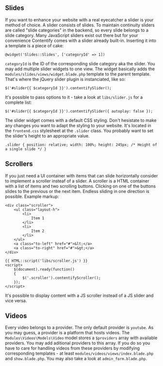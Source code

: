 ## Slides

If you want to enhance your website with a real eyecatcher a slider is your method of choice. A slider consists of slides. To maintain continuity sliders are called "slide categories" in the backend, so every slide belongs to a slide category. Many JavaScript sliders exist out there but for your convenience Contentify comes with a slider already built-in. Inserting it into a template is a piece of cake:

    @widget('Slides::Slides', ['categoryId' => 1])

`categoryId` is the ID of the corresponding slide category aka the slider. You may add multiple slider widgets to one view. The widget basically adds the `modules/slides/views/widget.blade.php` template to the parent template. That's where the jQuery slider plugin is instanciated, like so:

	$('#slider{{ $categoryId }}').contentifySlider();

It's possible to pass options to it - take a look at `libs/slider.js` for a complete list:

	$('#slider{{ $categoryId }}').contentifySlider({ autoplay: false });

The slider widget comes with a default CSS styling. Don't hesistate to make any changes you want to adapt the styling to your website. It's located in the `frontend.css` stylesheet at the `.slider` class. You probably want to set the slider's height to an appropriate value.

    .slider { position: relative; width: 100%; height: 245px; /* Height of a single slide */ }

## Scrollers

If you just need a UI container with items that can slide horizontally consider to implement a scroller insteaf of a slider. A scroller is a HTML container with a list of items and two scrolling buttons. Clicking on one of the buttons slides to the previous or the next item. Endless sliding in one direction is possible. Example markup:

    <div class="scroller">
        <ul class="layout-h">
            <li>
                Item 1
            </li>
            <li>
                Item 2
            </li>
        </ul>
        <a class="to-left" href="#">&lt;</a>
        <a class="to-right" href="#">&gt;</a>
    </div>

    {{ HTML::script('libs/scroller.js') }}
    <script>
        $(document).ready(function()
        {
            $('.scroller').contentifyScroller();
        });
    </script>

It's possible to display content with a JS scroller instead of a JS slider and vice versa.

## Videos

Every video belongs to a provider. The only default provider is `youtube`. As you may guess, a provider is a platform that hosts videos. The `Modules\Videos\Models\Video` model stores a `$providers` array with available providers. You may add aditional providers to this array. If you do so you have to care for handling videos from these providers by modifying corresponding templates - at least `modules/videos/views/index.blade.php` and `show.blade.php`. You may also take a look at `admin_form.blade.php`.